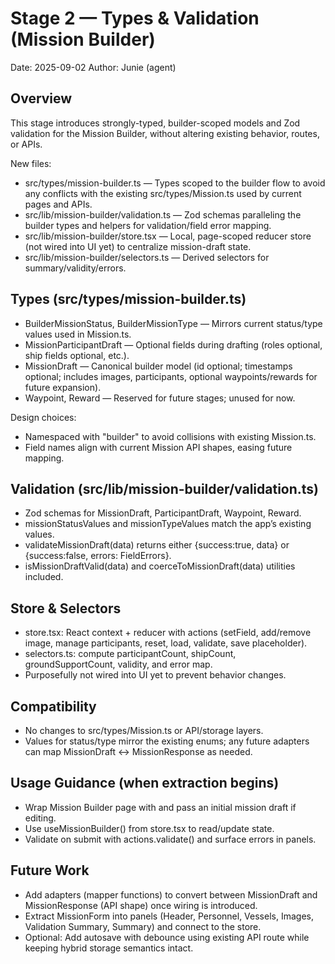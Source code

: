 # Stage 2 — Types & Validation (Mission Builder)

Date: 2025-09-02
Author: Junie (agent)

## Overview
This stage introduces strongly-typed, builder-scoped models and Zod validation for the Mission Builder, without altering existing behavior, routes, or APIs.

New files:
- src/types/mission-builder.ts — Types scoped to the builder flow to avoid any conflicts with the existing src/types/Mission.ts used by current pages and APIs.
- src/lib/mission-builder/validation.ts — Zod schemas paralleling the builder types and helpers for validation/field error mapping.
- src/lib/mission-builder/store.tsx — Local, page-scoped reducer store (not wired into UI yet) to centralize mission-draft state.
- src/lib/mission-builder/selectors.ts — Derived selectors for summary/validity/errors.

## Types (src/types/mission-builder.ts)
- BuilderMissionStatus, BuilderMissionType — Mirrors current status/type values used in Mission.ts.
- MissionParticipantDraft — Optional fields during drafting (roles optional, ship fields optional, etc.).
- MissionDraft — Canonical builder model (id optional; timestamps optional; includes images, participants, optional waypoints/rewards for future expansion).
- Waypoint, Reward — Reserved for future stages; unused for now.

Design choices:
- Namespaced with "builder" to avoid collisions with existing Mission.ts.
- Field names align with current Mission API shapes, easing future mapping.

## Validation (src/lib/mission-builder/validation.ts)
- Zod schemas for MissionDraft, ParticipantDraft, Waypoint, Reward.
- missionStatusValues and missionTypeValues match the app’s existing values.
- validateMissionDraft(data) returns either {success:true, data} or {success:false, errors: FieldErrors}.
- isMissionDraftValid(data) and coerceToMissionDraft(data) utilities included.

## Store & Selectors
- store.tsx: React context + reducer with actions (setField, add/remove image, manage participants, reset, load, validate, save placeholder).
- selectors.ts: compute participantCount, shipCount, groundSupportCount, validity, and error map.
- Purposefully not wired into UI yet to prevent behavior changes.

## Compatibility
- No changes to src/types/Mission.ts or API/storage layers.
- Values for status/type mirror the existing enums; any future adapters can map MissionDraft <-> MissionResponse as needed.

## Usage Guidance (when extraction begins)
- Wrap Mission Builder page with <MissionBuilderProvider> and pass an initial mission draft if editing.
- Use useMissionBuilder() from store.tsx to read/update state.
- Validate on submit with actions.validate() and surface errors in panels.

## Future Work
- Add adapters (mapper functions) to convert between MissionDraft and MissionResponse (API shape) once wiring is introduced.
- Extract MissionForm into panels (Header, Personnel, Vessels, Images, Validation Summary, Summary) and connect to the store.
- Optional: Add autosave with debounce using existing API route while keeping hybrid storage semantics intact.
